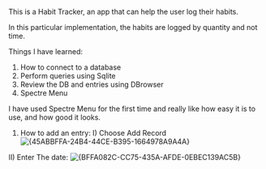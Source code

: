 This is a Habit Tracker, an app that can help the user log their habits.

In this particular implementation, the habits are logged by quantity and not time.

Things I have learned:
1) How to connect to a database
2) Perform queries using Sqlite
3) Review the DB and entries using DBrowser
4) Spectre Menu

I have used Spectre Menu for the first time and really like how easy it is to use, and how good it looks.


1) How to add an entry:
I) Choose Add Record
![{45ABBFFA-24B4-44CE-B395-1664978A9A4A}](https://github.com/user-attachments/assets/85515b2d-2fe5-43d4-831e-9a68000d809e)
   
II) Enter The date: 
![{BFFA082C-CC75-435A-AFDE-0EBEC139AC5B}](https://github.com/user-attachments/assets/4bffb27a-3570-4507-8dd9-b9a68e51b4f0)

